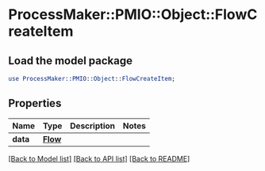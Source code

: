 # ProcessMaker::PMIO::Object::FlowCreateItem

## Load the model package
```perl
use ProcessMaker::PMIO::Object::FlowCreateItem;
```

## Properties
Name | Type | Description | Notes
------------ | ------------- | ------------- | -------------
**data** | [**Flow**](Flow.md) |  | 

[[Back to Model list]](../README.md#documentation-for-models) [[Back to API list]](../README.md#documentation-for-api-endpoints) [[Back to README]](../README.md)


